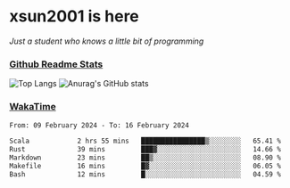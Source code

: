 # xsun2001 is here

*Just a student who knows a little bit of programming*

### [Github Readme Stats](https://github.com/anuraghazra/github-readme-stats)

![Top Langs](https://github-readme-stats.vercel.app/api/top-langs/?username=xsun2001&layout=compact&theme=radical) ![Anurag's GitHub stats](https://github-readme-stats.vercel.app/api?username=xsun2001&show_icons=true&theme=radical)

### [WakaTime](https://wakatime.com)

<!--START_SECTION:waka-->

```txt
From: 09 February 2024 - To: 16 February 2024

Scala            2 hrs 55 mins   ████████████████▒░░░░░░░░   65.41 %
Rust             39 mins         ███▓░░░░░░░░░░░░░░░░░░░░░   14.66 %
Markdown         23 mins         ██▒░░░░░░░░░░░░░░░░░░░░░░   08.90 %
Makefile         16 mins         █▓░░░░░░░░░░░░░░░░░░░░░░░   06.05 %
Bash             12 mins         █░░░░░░░░░░░░░░░░░░░░░░░░   04.59 %
```

<!--END_SECTION:waka-->
